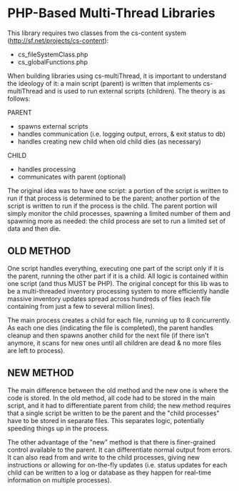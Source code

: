 PHP-Based Multi-Thread Libraries
=================


This library requires two classes from the cs-content system 
(http://sf.net/projects/cs-content):
* cs_fileSystemClass.php
* cs_globalFunctions.php

  
  
When building libraries using cs-multiThread, it is important to understand the 
ideology of it: a main script (parent) is written that implements cs-multiThread 
and is used to run external scripts (children).  The theory is as follows:

PARENT
 * spawns external scripts
 * handles communication (i.e. logging output, errors, & exit status to db)
 * handles creating new child when old child dies (as necessary)

CHILD
 * handles processing
 * communicates with parent (optional)
	

The original idea was to have one script: a portion of the script is written to 
run if that process is determined to be the parent; another portion of the 
script is written to run if the process is the child.  The parent portion will 
simply monitor the child processes, spawning a limited number of them and 
spawning more as needed: the child process are set to run a limited set of 
data and then die.  

OLD METHOD
----------

One script handles everything, executing one part of the script only if it is 
the parent, running the other part if it is a child.  All logic is contained 
within one script (and thus MUST be PHP).  The original concept for this lib 
was to be a multi-threaded inventory processing system to more efficiently 
handle massive inventory updates spread across hundreds of files (each file 
containing from just a few to several million lines).

The main process creates a child for each file, running up to 8 concurrently.
As each one dies (indicating the file is completed), the parent handles cleanup 
and then spawns another child for the next file (if there isn't anymore, it scans 
for new ones until all children are dead & no more files are left to process).

NEW METHOD
----------

The main difference between the old method and the new one is where the code is
stored.  In the old method, all code had to be stored in the main script, and 
it had to differentiate parent from child; the new method requires that a single 
script be written to be the parent and the "child processes" have to be stored 
in separate files.  This separates logic, potentially speeding things up in 
the process.

The other advantage of the "new" method is that there is finer-grained control
available to the parent.  It can differentiate normal output from errors.  It 
can also read from and write to the child processes, giving new instructions 
or allowing for on-the-fly updates (i.e. status updates for each child can be 
written to a log or database as they happen for real-time information on 
multiple processes).
